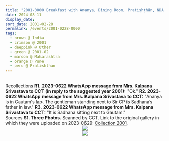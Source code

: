 ```yaml
---
title: "2001-0000 Breakfast with Ananya, Dining Room, Pratiṣhṭhān, NDA Road, Warje, Pune, Maharashtra, India"
date: 2024-08-11
display_date: 
sort_date: 2001-02-28
permalink: /events/2001-0228-0000
tags:
  - brown @ India
  - crimson @ 2001
  - deeppink @ Other
  - green @ 2001-02
  - maroon @ Maharashtra
  - orange @ Pune
  - peru @ Pratishthan
---
```


<br>

<wave-list>
  <list-title color="DarkSeaGreen" width="65"> Recollections</list-title>
  <list-item color="BlanchedAlmond" width="280"><b>R1. 2023-0622 WhatsApp message from Mrs. Kalpana Srivastava to CCT (in reply to the suggested year 2001):</b> "Ok."</list-item>
  <list-item color="Lavender" width="280"><b>R2. 2023-0622 WhatsApp message from Mrs. Kalpana Srivastava to CCT:</b> "Ananya is in Gautam's lap. The gentleman standing next to Sir CP is Sadhana’s father in law."</list-item>
  <list-item color="BlanchedAlmond" width="280"><b>R3. 2023-0622 WhatsApp message from Mrs. Kalpana Srivastava to CCT:</b> "It is Sadhana sitting next to Gautam."</list-item>  
</wave-list>
<br>

<wave-list>
  <list-title color="DarkSeaGreen" width="40">Sources</list-title>
  <list-item color="BlanchedAlmond"  width="280"><b>S1. Three Photos.</b> Scanned by CCT. Link to the original gallery in which they were uploaded on 2023-0629: <a href="https://eternalmoments.smugmug.com/Collections/Mrs-Kalpana-Srivastava-Collection/2001/">Collection 2001</a>.</list-item>
</wave-list>

<div style="text-align: center"><img src="https://pub-bcc3cbe9b1e94ba1ac28915f7a3900fa.r2.dev/2001-0000_Breakfast_with_Ananya_Dining_Room_Pratishthan_NDA_Road_Warje_Pune_Maharashtra_India_01_(from_tif)_(Mrs._Kalpana_Srivastava_Collection).jpg" /></div>

<div style="text-align: center"><img src="https://pub-bcc3cbe9b1e94ba1ac28915f7a3900fa.r2.dev/2001-0000_Breakfast_with_Ananya_Dining_Room_Pratishthan_NDA_Road_Warje_Pune_Maharashtra_India_02_(from_tif)_(Mrs._Kalpana_Srivastava_Collection).jpg" /></div>